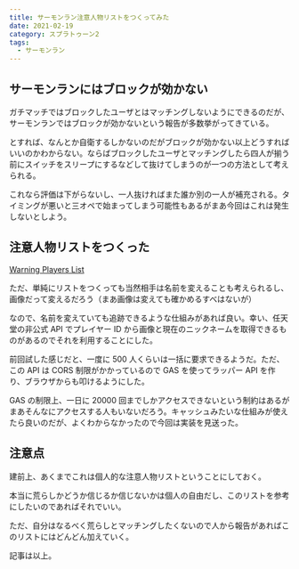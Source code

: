 ```yaml
---
title: サーモンラン注意人物リストをつくってみた
date: 2021-02-19
category: スプラトゥーン2
tags:
  - サーモンラン
---
```


## サーモンランにはブロックが効かない

ガチマッチではブロックしたユーザとはマッチングしないようにできるのだが、サーモンランではブロックが効かないという報告が多数挙がってきている。

とすれば、なんとか自衛するしかないのだがブロックが効かない以上どうすればいいのかわからない。ならばブロックしたユーザとマッチングしたら四人が揃う前にスイッチをスリープにするなどして抜けてしまうのが一つの方法として考えられる。

これなら評価は下がらないし、一人抜ければまた誰か別の一人が補充される。タイミングが悪いと三オペで始まってしまう可能性もあるがまあ今回はこれは発生しないとしよう。

## 注意人物リストをつくった

[Warning Players List](https://festive-morse-4a7fe5.netlify.app/)

ただ、単純にリストをつくっても当然相手は名前を変えることも考えられるし、画像だって変えるだろう（まあ画像は変えても確かめるすべはないが）

なので、名前を変えていても追跡できるような仕組みがあれば良い。幸い、任天堂の非公式 API でプレイヤー ID から画像と現在のニックネームを取得できるものがあるのでそれを利用することにした。

前回試した感じだと、一度に 500 人くらいは一括に要求できるようだ。ただ、この API は CORS 制限がかかっているので GAS を使ってラッパー API を作り、ブラウザからも叩けるようにした。

GAS の制限上、一日に 20000 回までしかアクセスできないという制約はあるがまあそんなにアクセスする人もいないだろう。キャッシュみたいな仕組みが使えたら良いのだが、よくわからなかったので今回は実装を見送った。

## 注意点

建前上、あくまでこれは個人的な注意人物リストということにしておく。

本当に荒らしかどうか信じるか信じないかは個人の自由だし、このリストを参考にしたいのであればそれでいい。

ただ、自分はなるべく荒らしとマッチングしたくないので人から報告があればこのリストにはどんどん加えていく。

記事は以上。
